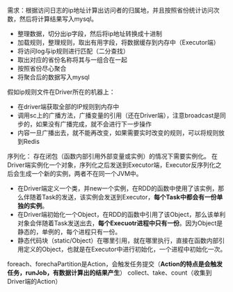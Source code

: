 需求：根据访问日志的ip地址计算出访问者的归属地，并且按照省份统计访问次数，然后将计算结果写入mysql。

- 整理数据，切分出ip字段，然后将ip地址转换成十进制
- 加载规则，整理规则，取出有用字段，将数据缓存到内存中（Executor端）
- 将访问log与ip规则进行匹配（二分查找）
- 取出对应的省份名称将其与一组合在一起
- 按照省份尽心聚合
- 将聚合后的数据写入mysql

假如ip规则文件在Driver所在的机器上：
- 在driver端获取全部的IP规则到内存中
- 调用sc上的广播方法，广播变量的引用（还在Driver端），注意broadcast是同步的，如果没有广播完成，就不会进行下一步操作
- 内容一旦广播出去，就不能再改变，如果需要实时改变的规则，可以将规则放到Redis

序列化：
存在闭包（函数内部引用外部变量或实例）的情况下需要实例化。
在Driver端实例化一个对象，序列化之后发送到Executor端，Executor反序列化之后会生成一个新的实例，两者不在同一个JVM中。
- 在Driver端定义一个类，并new一个实例，在RDD的函数中使用了该实例，那么伴随着Task的发送，该实例会发送到Executor，**每个Task中都会有一份单独的实例**。
- 在Driver端初始化一个Object，在RDD的函数中引用了该Object，那么该单利对象会伴随着Task发送出去，**每个Execuotr进程中只有一份**。因为Object是静态的，单例的，每个进程只有一份。
- 静态代码块（static/Object）在哪里引用，就在哪里执行，直接在函数内部引用定义的Object，也就是在Executor中进行初始化，一个进程中初始化一次。


foreach、forechaPartition是Action，会触发任务提交（**Action的特点是会触发任务，runJob，有数据计算出的结果产生**）
collect、take、count（收集到Driver端的Action）

